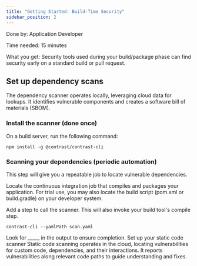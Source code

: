 ```yaml
---
title: "Getting Started: Build-Time Security"
sidebar_position: 2
---
```


Done by: Application Developer

Time needed: 15 minutes

What you get: Security tools used during your build/package phase can find security early on a standard build or pull request.

## Set up dependency scans
The dependency scanner operates locally, leveraging cloud data for lookups. It identifies vulnerable components and creates a software bill of materials (SBOM).

### Install the scanner (done once)
On a build server, run the following command:

```shell
npm install -g @contrast/contrast-cli
```
### Scanning your dependencies (periodic automation)
This step will give you a repeatable job to locate vulnerable dependencies.

Locate the continuous integration job that compiles and packages your application. For trial use, you may also locate the build script (pom.xml or build.gradle) on your developer system.

Add a step to call the scanner. This will also invoke your build tool's compile step.
```shell
contrast-cli --yamlPath scan.yaml
```
Look for _____ in the output to ensure completion.
Set up your static code scanner
Static code scanning operates in the cloud, locating vulnerabilities for custom code, dependencies, and their interactions. It reports vulnerabilities along relevant code paths to guide understanding and fixes.